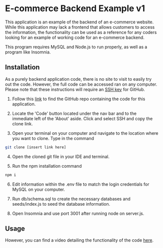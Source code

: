 # E-commerce Backend Example v1

This application is an example of the backend of an e-commerce website. While this application may lack a frontend that allows customers to access the information, the functionality can be used as a reference for any coders looking for an example of working code for an e-commerce backend. 

This program requires MySQL and Node.js to run properly, as well as a program like Insomnia.
## Installation

As a purely backend application code, there is no site to visit to easily try out the code. However,  the full code can be accessed ran on any computer. Please note that these instructions will require an [SSH key](https://docs.github.com/en/authentication/connecting-to-github-with-ssh/adding-a-new-ssh-key-to-your-github-account) for GitHub.

1. Follow this [link](https://github.com/jhahnsheen/Ecom-Backend-Example-v1) to find the GitHub repo containing the code for this application.

2. Locate the 'Code' button located under the nav bar and to the immediate left of the 'About' aside. Click and select SSH and copy the clone link.

3. Open your terminal on your computer and navigate to the location where you want to clone. Type in the command 
```bash
git clone [insert link here]
```

4. Open the cloned git file in your IDE and terminal. 

5. Run the npm installation command
```bash
npm i
```
6. Edit information within the .env file to match the login credentials for MySQL on your computer. 

7. Run db/schema.sql to create the necessary databases and seeds/index.js to seed the database information.

8. Open Insomnia and use port 3001 after running node on server.js.

## Usage

However, you can find a video detailing the functionality of the code [here](https://drive.google.com/drive/folders/1W_cLe2wHXnKCDJgUemH-F4OKqixn7-Y0?usp=sharing).


